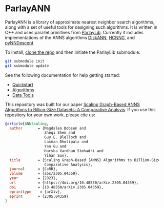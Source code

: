 # ParlayANN

ParlayANN is a library of approximate nearest neighbor search algorithms, along with a set of useful tools for designing such algorithms. It is written in C++ and uses parallel primitives from [ParlayLib](https://cmuparlay.github.io/parlaylib/). Currently it includes implementations of the ANNS algorithms [DiskANN](https://github.com/microsoft/DiskANN), [HCNNG](https://github.com/jalvarm/hcnng), and [pyNNDescent](https://pynndescent.readthedocs.io/en/latest/).

To install, [clone the repo](https://github.com/magdalendobson/ParlayANN/tree/main) and then initiate the ParlayLib submodule:

```bash
git submodule init
git submodule update
```

See the following documentation for help getting started:
- [Quickstart](https://magdalendobson.github.io/ParlayANN/quickstart)
- [Algorithms](https://magdalendobson.github.io/ParlayANN/algorithms)
- [Data Tools](https://magdalendobson.github.io/ParlayANN/data_tools)

This repository was built for our paper [Scaling Graph-Based ANNS Algorithms to Billion-Size Datasets: A Comparative Analsyis](https://arxiv.org/abs/2305.04359). If you use this repository for your own work, please cite us:

```bibtex
@article{ANNScaling,
  author       = {Magdalen Dobson and
                  Zheqi Shen and
                  Guy E. Blelloch and
                  Laxman Dhulipala and
                  Yan Gu and
                  Harsha Vardhan Simhadri and
                  Yihan Sun},
  title        = {Scaling Graph-Based {ANNS} Algorithms to Billion-Size Datasets: {A}
                  Comparative Analysis},
  journal      = {CoRR},
  volume       = {abs/2305.04359},
  year         = {2023},
  url          = {https://doi.org/10.48550/arXiv.2305.04359},
  doi          = {10.48550/arXiv.2305.04359},
  eprinttype    = {arXiv},
  eprint       = {2305.04359}
}
```
